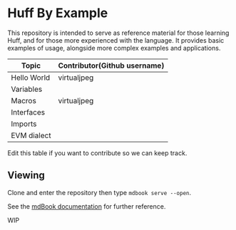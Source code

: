 # Huff By Example

This repository is intended to serve as reference material for those learning Huff, and for those more experienced with the language. It provides basic examples of usage, alongside more complex examples and applications.

| **Topic**   | **Contributor(Github username)**  |
|-------------|-----------------------------------|
| Hello World | virtualjpeg                       |
| Variables   |                                   |
| Macros      | virtualjpeg                       |
| Interfaces  |                                   |
| Imports     |                                   |
| EVM dialect |                                   |

Edit this table if you want to contribute so we can keep track.

## Viewing

Clone and enter the repository then type `mdbook serve --open`.

See the [mdBook documentation](https://rust-lang.github.io/mdBook/index.html) for further reference.

WIP
